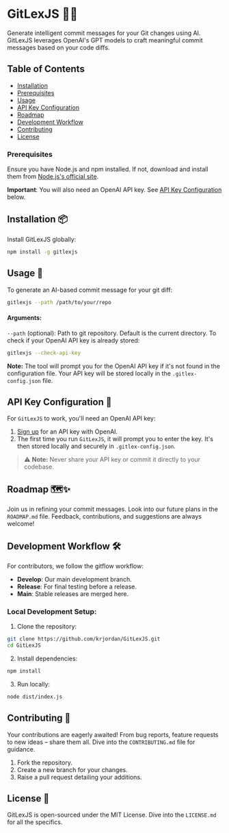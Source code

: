 
# GitLexJS 🚀✨

Generate intelligent commit messages for your Git changes using AI. GitLexJS leverages OpenAI's GPT models to craft meaningful commit messages based on your code diffs.

## Table of Contents

- [Installation](#installation-📦)
- [Prerequisites](#prerequisites)
- [Usage](#usage-🚀)
- [API Key Configuration](#api-key-configuration-🔑)
- [Roadmap](#roadmap-🗺️✨)
- [Development Workflow](#development-workflow-🛠)
- [Contributing](#contributing-🤝)
- [License](#license-📄)

### Prerequisites

Ensure you have Node.js and npm installed. If not, download and install them from [Node.js's official site](https://nodejs.org/).

**Important**: You will also need an OpenAI API key. See [API Key Configuration](#api-key-configuration-🔑) below.

## Installation 📦

Install GitLexJS globally:

```bash
npm install -g gitlexjs
```

## Usage 🚀

To generate an AI-based commit message for your git diff:

```bash
gitlexjs --path /path/to/your/repo
```

#### Arguments:

`--path` (optional): Path to git repository. Default is the current directory.
To check if your OpenAI API key is already stored:

```bash
gitlexjs --check-api-key
```

**Note:** The tool will prompt you for the OpenAI API key if it's not found in the configuration file. Your API key will be stored locally in the `.gitlex-config.json` file.

## API Key Configuration 🔑

For `GitLexJS` to work, you'll need an OpenAI API key:

1. [Sign up](https://beta.openai.com/signup/) for an API key with OpenAI.
2. The first time you run `GitLexJS`, it will prompt you to enter the key. It's then stored locally and securely in `.gitlex-config.json`.

> ⚠️ **Note:** Never share your API key or commit it directly to your codebase.

## Roadmap 🗺️✨

Join us in refining your commit messages. Look into our future plans in the `ROADMAP.md` file. Feedback, contributions, and suggestions are always welcome!

## Development Workflow 🛠

For contributors, we follow the gitflow workflow:

- **Develop**: Our main development branch.
- **Release**: For final testing before a release.
- **Main**: Stable releases are merged here.

### Local Development Setup:

1. Clone the repository:

```bash
git clone https://github.com/krjordan/GitLexJS.git
cd GitLexJS
```

2. Install dependencies:

```bash
npm install
```

3. Run locally:

```bash
node dist/index.js
```

## Contributing 🤝

Your contributions are eagerly awaited! From bug reports, feature requests to new ideas – share them all. Dive into the `CONTRIBUTING.md` file for guidance.

1. Fork the repository.
2. Create a new branch for your changes.
3. Raise a pull request detailing your additions.

## License 📄

GitLexJS is open-sourced under the MIT License. Dive into the `LICENSE.md` for all the specifics.
